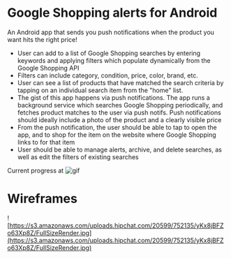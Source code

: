 # Google Shopping alerts for Android

An Android app that sends you push notifications when the product you want hits the right price!


- User can add to a list of Google Shopping searches by entering keywords and applying filters which populate dynamically from the Google Shopping API
 - Filters can include category, condition, price, color, brand, etc.
- User can see a list of products that have matched the search criteria by tapping on an individual search item from the "home" list.
- The gist of this app happens via push notifications. The app runs a background service which searches Google Shopping periodically, and fetches product matches to the user via push notifs. Push notifications should ideally include a photo of the product and a clearly visible price
- From the push notification, the user should be able to tap to open the app, and to shop for the item on the website where Google Shopping links to for that item
- User should be able to manage alerts, archive, and delete searches, as well as edit the filters of existing searches

Current progress at ![gif](https://s3.amazonaws.com/uploads.hipchat.com/20599/752135/Cw5PMiA71Yyxm7x/smart_shopping_list.gif)

# Wireframes


![https://s3.amazonaws.com/uploads.hipchat.com/20599/752135/yKx8jBFZo63Xp8Z/FullSizeRender.jpg](https://s3.amazonaws.com/uploads.hipchat.com/20599/752135/yKx8jBFZo63Xp8Z/FullSizeRender.jpg)
